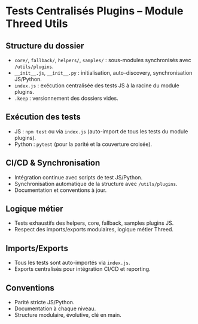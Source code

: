 # Tests Centralisés Plugins – Module Threed Utils

## Structure du dossier
- `core/`, `fallback/`, `helpers/`, `samples/` : sous-modules synchronisés avec `/utils/plugins`.
- `__init__.js`, `__init__.py` : initialisation, auto-discovery, synchronisation JS/Python.
- `index.js` : exécution centralisée des tests JS à la racine du module plugins.
- `.keep` : versionnement des dossiers vides.

## Exécution des tests
- JS : `npm test` ou via `index.js` (auto-import de tous les tests du module plugins).
- Python : `pytest` (pour la parité et la couverture croisée).

## CI/CD & Synchronisation
- Intégration continue avec scripts de test JS/Python.
- Synchronisation automatique de la structure avec `/utils/plugins`.
- Documentation et conventions à jour.

## Logique métier
- Tests exhaustifs des helpers, core, fallback, samples plugins JS.
- Respect des imports/exports modulaires, logique métier Threed.

## Imports/Exports
- Tous les tests sont auto-importés via `index.js`.
- Exports centralisés pour intégration CI/CD et reporting.

## Conventions
- Parité stricte JS/Python.
- Documentation à chaque niveau.
- Structure modulaire, évolutive, clé en main.
